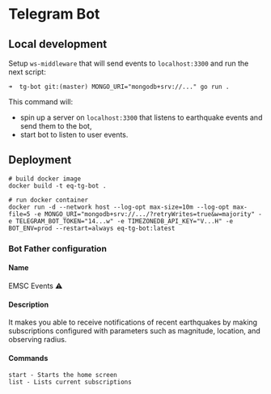 # Telegram Bot

## Local development

Setup `ws-middleware` that will send events to `localhost:3300` and run the next
script:

```shell
➜  tg-bot git:(master) MONGO_URI="mongodb+srv://..." go run .
```

This command will:

* spin up a server on `localhost:3300` that listens to earthquake events and
  send them to the bot,
* start bot to listen to user events.

## Deployment

```shell
# build docker image
docker build -t eq-tg-bot .

# run docker container
docker run -d --network host --log-opt max-size=10m --log-opt max-file=5 -e MONGO_URI="mongodb+srv://.../?retryWrites=true&w=majority" -e TELEGRAM_BOT_TOKEN="14...w" -e TIMEZONEDB_API_KEY="V...H" -e BOT_ENV=prod --restart=always eq-tg-bot:latest
```

### Bot Father configuration

#### Name

EMSC Events ⚠️

#### Description

It makes you able to receive notifications of recent earthquakes by making subscriptions configured with parameters such as magnitude, location, and observing radius.

#### Commands

```
start - Starts the home screen
list - Lists current subscriptions
```
